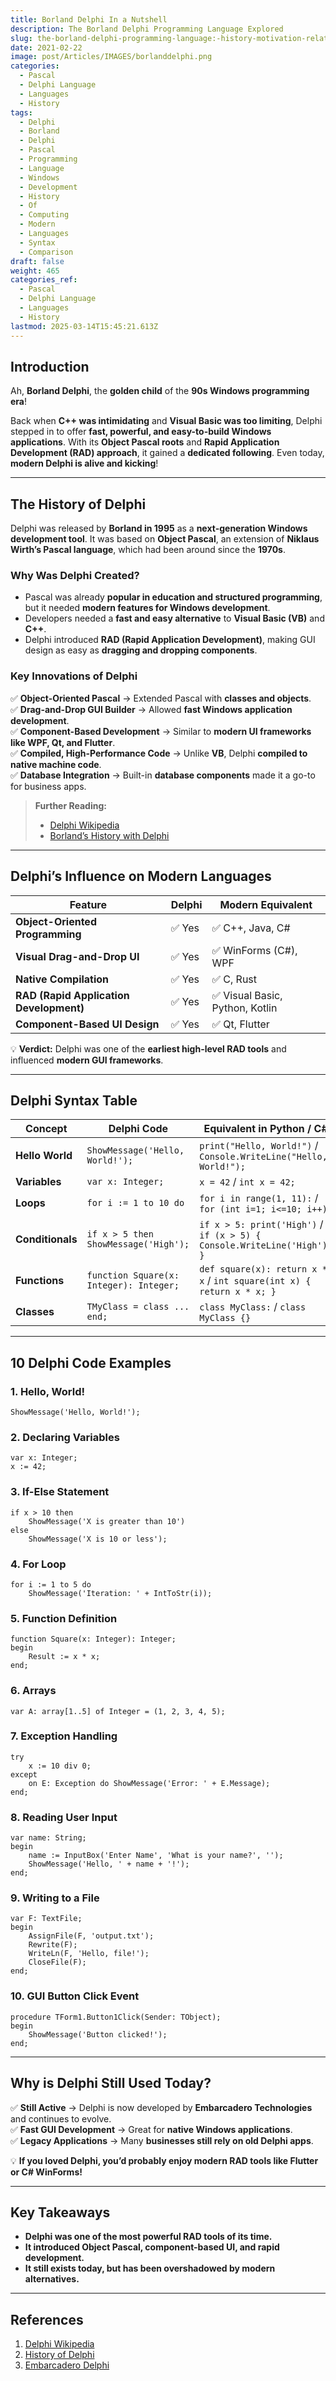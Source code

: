 ```yaml
---
title: Borland Delphi In a Nutshell
description: The Borland Delphi Programming Language Explored
slug: the-borland-delphi-programming-language:-history-motivation-relationship-to-modern-languages-and-10-code-examples
date: 2021-02-22
image: post/Articles/IMAGES/borlanddelphi.png
categories:
  - Pascal
  - Delphi Language
  - Languages
  - History
tags:
  - Delphi
  - Borland
  - Delphi
  - Pascal
  - Programming
  - Language
  - Windows
  - Development
  - History
  - Of
  - Computing
  - Modern
  - Languages
  - Syntax
  - Comparison
draft: false
weight: 465
categories_ref:
  - Pascal
  - Delphi Language
  - Languages
  - History
lastmod: 2025-03-14T15:45:21.613Z
---
```

<!--

# The Borland Delphi Programming Language: History, Motivation, Relationship to Modern Languages, and 10 Code Examples
-->

## Introduction

Ah, **Borland Delphi**, the **golden child** of the **90s Windows programming era**!

Back when **C++ was intimidating** and **Visual Basic was too limiting**, Delphi stepped in to offer **fast, powerful, and easy-to-build Windows applications**. With its **Object Pascal roots** and **Rapid Application Development (RAD) approach**, it gained a **dedicated following**. Even today, **modern Delphi is alive and kicking**!

<!--
This article will cover:  

- The **history and motivation** behind Delphi.  
- How it influenced **modern programming languages**.  
- **10 real code examples** of Delphi in action.  
- A **table of Delphi syntax** compared to modern languages.  
-->

***

## The History of Delphi

Delphi was released by **Borland in 1995** as a **next-generation Windows development tool**. It was based on **Object Pascal**, an extension of **Niklaus Wirth’s Pascal language**, which had been around since the **1970s**.

### **Why Was Delphi Created?**

* Pascal was already **popular in education and structured programming**, but it needed **modern features for Windows development**.
* Developers needed a **fast and easy alternative** to **Visual Basic (VB)** and **C++**.
* Delphi introduced **RAD (Rapid Application Development)**, making GUI design as easy as **dragging and dropping components**.

### **Key Innovations of Delphi**

✅ **Object-Oriented Pascal** → Extended Pascal with **classes and objects**.\
✅ **Drag-and-Drop GUI Builder** → Allowed **fast Windows application development**.\
✅ **Component-Based Development** → Similar to **modern UI frameworks like WPF, Qt, and Flutter**.\
✅ **Compiled, High-Performance Code** → Unlike **VB**, Delphi **compiled to native machine code**.\
✅ **Database Integration** → Built-in **database components** made it a go-to for business apps.

> **Further Reading:**
>
> * [Delphi Wikipedia](https://en.wikipedia.org/wiki/Delphi_\(software\))
> * [Borland’s History with Delphi](https://delphi.fandom.com/wiki/History_of_Delphi)

***

## Delphi’s Influence on Modern Languages

| Feature                                 | Delphi | Modern Equivalent              |
| --------------------------------------- | ------ | ------------------------------ |
| **Object-Oriented Programming**         | ✅ Yes  | ✅ C++, Java, C#                |
| **Visual Drag-and-Drop UI**             | ✅ Yes  | ✅ WinForms (C#), WPF           |
| **Native Compilation**                  | ✅ Yes  | ✅ C, Rust                      |
| **RAD (Rapid Application Development)** | ✅ Yes  | ✅ Visual Basic, Python, Kotlin |
| **Component-Based UI Design**           | ✅ Yes  | ✅ Qt, Flutter                  |

💡 **Verdict:** Delphi was one of the **earliest high-level RAD tools** and influenced **modern GUI frameworks**.

***

## Delphi Syntax Table

| Concept          | Delphi Code                             | Equivalent in Python / C#                                               |
| ---------------- | --------------------------------------- | ----------------------------------------------------------------------- |
| **Hello World**  | `ShowMessage('Hello, World!');`         | `print("Hello, World!")` / `Console.WriteLine("Hello, World!");`        |
| **Variables**    | `var x: Integer;`                       | `x = 42` / `int x = 42;`                                                |
| **Loops**        | `for i := 1 to 10 do`                   | `for i in range(1, 11):` / `for (int i=1; i<=10; i++)`                  |
| **Conditionals** | `if x > 5 then ShowMessage('High');`    | `if x > 5: print('High')` / `if (x > 5) { Console.WriteLine('High'); }` |
| **Functions**    | `function Square(x: Integer): Integer;` | `def square(x): return x * x` / `int square(int x) { return x * x; }`   |
| **Classes**      | `TMyClass = class ... end;`             | `class MyClass:` / `class MyClass {}`                                   |

***

## 10 Delphi Code Examples

### **1. Hello, World!**

```delphi
ShowMessage('Hello, World!');
```

### **2. Declaring Variables**

```delphi
var x: Integer;
x := 42;
```

### **3. If-Else Statement**

```delphi
if x > 10 then
    ShowMessage('X is greater than 10')
else
    ShowMessage('X is 10 or less');
```

### **4. For Loop**

```delphi
for i := 1 to 5 do
    ShowMessage('Iteration: ' + IntToStr(i));
```

### **5. Function Definition**

```delphi
function Square(x: Integer): Integer;
begin
    Result := x * x;
end;
```

### **6. Arrays**

```delphi
var A: array[1..5] of Integer = (1, 2, 3, 4, 5);
```

### **7. Exception Handling**

```delphi
try
    x := 10 div 0;
except
    on E: Exception do ShowMessage('Error: ' + E.Message);
end;
```

### **8. Reading User Input**

```delphi
var name: String;
begin
    name := InputBox('Enter Name', 'What is your name?', '');
    ShowMessage('Hello, ' + name + '!');
end;
```

### **9. Writing to a File**

```delphi
var F: TextFile;
begin
    AssignFile(F, 'output.txt');
    Rewrite(F);
    WriteLn(F, 'Hello, file!');
    CloseFile(F);
end;
```

### **10. GUI Button Click Event**

```delphi
procedure TForm1.Button1Click(Sender: TObject);
begin
    ShowMessage('Button clicked!');
end;
```

***

## Why is Delphi Still Used Today?

✅ **Still Active** → Delphi is now developed by **Embarcadero Technologies** and continues to evolve.\
✅ **Fast GUI Development** → Great for **native Windows applications**.\
✅ **Legacy Applications** → Many **businesses still rely on old Delphi apps**.

💡 **If you loved Delphi, you’d probably enjoy modern RAD tools like Flutter or C# WinForms!**

***

## Key Takeaways

* **Delphi was one of the most powerful RAD tools of its time.**
* **It introduced Object Pascal, component-based UI, and rapid development.**
* **It still exists today, but has been overshadowed by modern alternatives.**

***

## References

1. [Delphi Wikipedia](https://en.wikipedia.org/wiki/Delphi_\(software\))
2. [History of Delphi](https://delphi.fandom.com/wiki/History_of_Delphi)
3. [Embarcadero Delphi](https://www.embarcadero.com/products/delphi)
